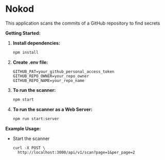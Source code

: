 # Nokod

This application scans the commits of a GitHub repository to find secrets

**Getting Started:**

1. **Install dependencies:**
   ```bash
   npm install
   ```

2. **Create .env file:**
   ```
   GITHUB_PAT=your_github_personal_access_token
   GITHUB_REPO_OWNER=your_repo_owner
   GITHUB_REPO_NAME=your_repo_name
   ```

3. **To run the scanner:**
   ```bash
   npm start
   ```

4. **To run the scanner as a Web Server:**
   ```bash
   npm run start:server
   ```

**Example Usage:**

- Start the scanner
    ```
    curl -X POST \
      http://localhost:3000/api/v1/scan?page=1&per_page=2
    ```
